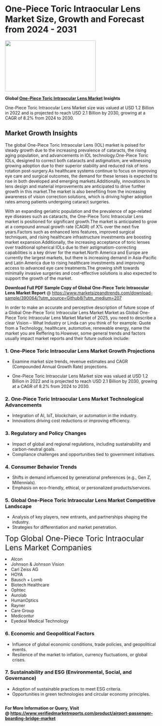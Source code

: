 <H1>One-Piece Toric Intraocular Lens Market Size, Growth and Forecast from 2024 - 2031</H1><img class="aligncenter size-medium wp-image-584254" src="https://thirdeyenews.in/wp-content/uploads/2024/09/Global-Market-Research-300x168.jpeg" alt="" width="300" height="168" /><p><strong>Global&nbsp;<a href="https://www.marketsizeandtrends.com/download-sample/390064/?utm_source=Github8j?utm_medium=207">One-Piece Toric Intraocular Lens Market</a> Insights</strong></p><p>One-Piece Toric Intraocular Lens Market size was valued at USD 1.2 Billion in 2022 and is projected to reach USD 2.1 Billion by 2030, growing at a CAGR of 8.2% from 2024 to 2030.</p><p><h2>Market Growth Insights</h2> <p>The global One-Piece Toric Intraocular Lens (IOL) market is poised for steady growth due to the increasing prevalence of cataracts, the rising aging population, and advancements in IOL technology.One-Piece Toric IOLs, designed to correct both cataracts and astigmatism, are witnessing growing adoption due to their superior stability and reduced risk of lens rotation post-surgery.As healthcare systems continue to focus on improving eye care and surgical outcomes, the demand for these lenses is expected to rise in both developed and emerging markets.Additionally, innovations in lens design and material improvements are anticipated to drive further growth in this market.The market is also benefiting from the increasing awareness of vision correction solutions, which is driving higher adoption rates among patients undergoing cataract surgeries.</p> <p>With an expanding geriatric population and the prevalence of age-related eye diseases such as cataracts, the One-Piece Toric Intraocular Lens market is positioned for significant growth.The market is anticipated to grow at a compound annual growth rate (CAGR) of X% over the next five years.Factors such as enhanced lens features, improved surgical techniques, and rising healthcare infrastructure investments are boosting market expansion.Additionally, the increasing acceptance of toric lenses over traditional spherical IOLs due to their astigmatism-correcting capabilities is a key driver for the market.North America and Europe are currently the largest markets, but there is increasing demand in Asia-Pacific and Latin America due to rising healthcare investments and improving access to advanced eye care treatments.The growing shift towards minimally invasive surgeries and cost-effective solutions is also expected to support the growth of the market.</p> <p><span class=""><strong>Download Full PDF Sample Copy of Global One-Piece Toric Intraocular Lens Market Report</strong> @ <a href="https://www.marketsizeandtrends.com/download-sample/390064/?utm_source=Github8j?utm_medium=207" target="_blank">https://www.marketsizeandtrends.com/download-sample/390064/?utm_source=Github8j?utm_medium=207</a></span></p><p>In order to make an accurate and perceptive description of future scope of a Global&nbsp;One-Piece Toric Intraocular Lens Market Market as Global&nbsp;One-Piece Toric Intraocular Lens Market Market of 2025, you need to describe a clear Vision &ndash; What Industry or Linda can you think of for example: Quote from a Technology, healthcare, automotive, renewable energy, name the market you are Reffering to.However, some general trends and factors usually impact market reports and their future outlook include:</p><h3>1.&nbsp;<strong>One-Piece Toric Intraocular Lens Market Growth Projections</strong></h3><ul><li>Examine market size trends, revenue estimates and CAGR (Compounded Annual Growth Rate) projections.</li><li><p>One-Piece Toric Intraocular Lens Market size was valued at USD 1.2 Billion in 2022 and is projected to reach USD 2.1 Billion by 2030, growing at a CAGR of 8.2% from 2024 to 2030.</p></li></ul><h3>2.&nbsp;<strong>One-Piece Toric Intraocular Lens Market Technological Advancements</strong></h3><ul><li>Integration of AI, IoT, blockchain, or automation in the industry.</li><li>Innovations driving cost reductions or improving efficiency.</li></ul><h3>3.&nbsp;<strong>Regulatory and Policy Changes</strong></h3><ul><li>Impact of global and regional regulations, including sustainability and carbon-neutral goals.</li><li>Compliance challenges and opportunities tied to government initiatives.</li></ul><h3>4.&nbsp;<strong>Consumer Behavior Trends</strong></h3><ul><li>Shifts in demand influenced by generational preferences (e.g., Gen Z, Millennials).</li><li>Emphasis on eco-friendly, ethical, or personalized products/services.</li></ul><h3>5.&nbsp;<strong>Global One-Piece Toric Intraocular Lens Market Competitive Landscape</strong></h3><ul><li>Analysis of key players, new entrants, and partnerships shaping the industry.</li><li>Strategies for differentiation and market penetration.</li></ul><p data-pm-slice="1 1 []"><span style="color: inherit; font-family: inherit; font-size: 25px;">Top Global One-Piece Toric Intraocular Lens Market Companies</span></p><div class="" data-test-id=""><p><li>Alcon</li><li> Johnson & Johnson Vision</li><li> Carl Zeiss AG</li><li> HOYA</li><li> Bausch + Lomb</li><li> Biotech Healthcare</li><li> Ophtec</li><li> Aurolab</li><li> HumanOptics</li><li> Rayner</li><li> Care Group</li><li> Medicontur</li><li> Eyedeal Medical Technology</li></p></div><h3>6.&nbsp;<strong>Economic and Geopolitical Factors</strong></h3><ul><li>Influence of global economic conditions, trade policies, and geopolitical events.</li><li>Resilience of the market to inflation, currency fluctuations, or global crises.</li></ul><h3>7.&nbsp;<strong>Sustainability and ESG (Environmental, Social, and Governance)</strong></h3><ul><li>Adoption of sustainable practices to meet ESG criteria.</li><li>Opportunities in green technologies and circular economy principles.</li></ul><h2><strong style="font-size: 14px;">For More Information or Query, Visit @&nbsp;</strong><a style="background-color: #ffffff; font-size: 14px;" href="https://www.marketsizeandtrends.com/report/one-piece-toric-intraocular-lens-market/" target="_blank">https://www.verifiedmarketreports.com/product/airport-passenger-boarding-bridge-market</a></h2>